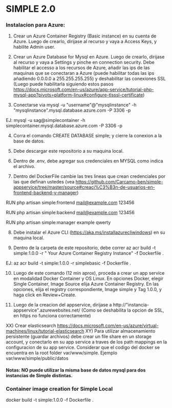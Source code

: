 # SIMPLE 2.0

### Instalacion para Azure:

1) Crear un Azure Container Registry (Basic instance) en su cuenta de Azure. Luego de crearlo, dirijase al recurso y vaya a Access Keys, y habilite Admin user.

2) Crear un Azure Database for Mysql en Azure. Luego de crearlo, dirijase al recurso y vaya a Settings y pinche en connection security. Debe habilitar el accesso a los recursos de Azure, añadir las ips de las maquinas que se conectaran a Azure (puede habilitar todas las ips añadiendo 0.0.0.0 a 255.255.255.255) y deshabilitar las conexiones SSL (Luego puede habilitarla siguiendo estos pasos https://docs.microsoft.com/en-us/azure/app-service/tutorial-php-mysql-app?pivots=platform-linux#configure-tlsssl-certificate)

3) Conectarse via mysql -u "username"@"mysqlinstance" -h "mysqlinstance".mysql.database.azure.com -P 3306 -p 

EJ:  mysql -u sag@simplecontainer -h simplecontainer.mysql.database.azure.com -P 3306 -p

4) Corra el comando CREATE DATABASE simple; y cierre la conexion a la base de datos.

5) Debe descargar este repositorio a su maquina local.

6) Dentro de .env, debe agregar sus credenciales en MYSQL como indica el archivo.

7) Dentro del DockerFile cambie las tres lineas que crean credenciales por las que definan ustedes (vea https://github.com/Carcamo-ben/simple-appservice/tree/master/source#creaci%C3%B3n-de-usuarios-en-frontend-backend-y-manager)

RUN php artisan simple:frontend mail@example.com 123456

RUN php artisan simple:backend mail@example.com 123456

RUN php artisan simple:manager example qwerty

8) Debe instalar el Azure CLI (https://aka.ms/installazurecliwindows) en su maquina local.

9) Dentro de la carpeta de este repositorio, debe correr az acr build -t simple:1.0.0 -r " Your Azure Container Registry Instance" -f Dockerfile .

EJ: az acr build -t simple:1.0.0 -r simplebasic -f Dockerfile .

10) Luego de este comando (12 min aprox), proceda a crear un app service en modalidad Docker Container y OS Linux. En opciones Docker, elegir Single Container, Image Source elija Azure Container Registry. En las opciones, elija el registry correspondiente, Image simple y Tag 1.0.0, y haga click en Review+Create.

11) Luego de la creacion del appservice, dirijase a http://"instancia-appservice".azurewebsites.net/ (Como se deshabilita la opcion de SSL, en https no funciona correctamente)

XX) Crear elasticsearch https://docs.microsoft.com/en-us/azure/virtual-machines/linux/tutorial-elasticsearch
XY) Para utilizar almacenamiento persistente (guardar archivos) debe crear un file share en un storage account, y conectarlo en su app service a traves de los path mappings en la configuracion de su app service. Considerar que el codigo del docker se encuentra en la root folder var/www/simple. Ejemplo var/www/simple/public/datos

#### Notas: NO puede utilizar la misma base de datos mysql para dos instancias de Simple distintas.

### Container image creation for Simple Local

docker build -t simple:1.0.0 -f Dockerfile .


